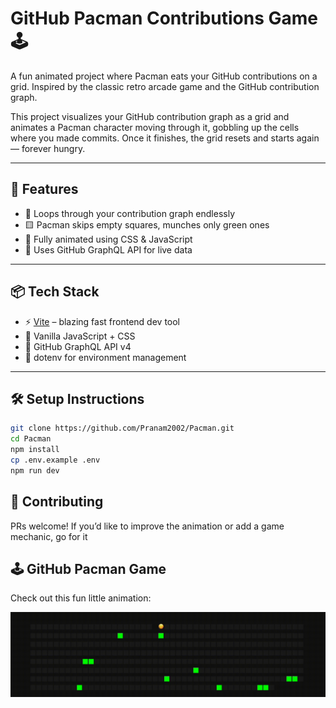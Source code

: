 # GitHub Pacman Contributions Game 🕹️

A fun animated project where Pacman eats your GitHub contributions on a grid. Inspired by the classic retro arcade game and the GitHub contribution graph.

This project visualizes your GitHub contribution graph as a grid and animates a Pacman character moving through it, gobbling up the cells where you made commits. Once it finishes, the grid resets and starts again — forever hungry.

---

## 🚀 Features

- 🔄 Loops through your contribution graph endlessly
- 🟨 Pacman skips empty squares, munches only green ones
- 🎨 Fully animated using CSS & JavaScript
- 🧠 Uses GitHub GraphQL API for live data

---

## 📦 Tech Stack

- ⚡ [Vite](https://vitejs.dev/) – blazing fast frontend dev tool
- 🧩 Vanilla JavaScript + CSS
- 🔐 GitHub GraphQL API v4
- 💾 dotenv for environment management

---

## 🛠️ Setup Instructions

```bash
git clone https://github.com/Pranam2002/Pacman.git
cd Pacman
npm install
cp .env.example .env
npm run dev
```
## 🙌 Contributing
PRs welcome! If you’d like to improve the animation or add a game mechanic, go for it


## 🕹️ GitHub Pacman Game

Check out this fun little animation:

[![GitHub Pacman Game](https://github.com/Pranam2002/Pacman/raw/main/demo.gif)](https://github.com/Pranam2002/Pacman)
